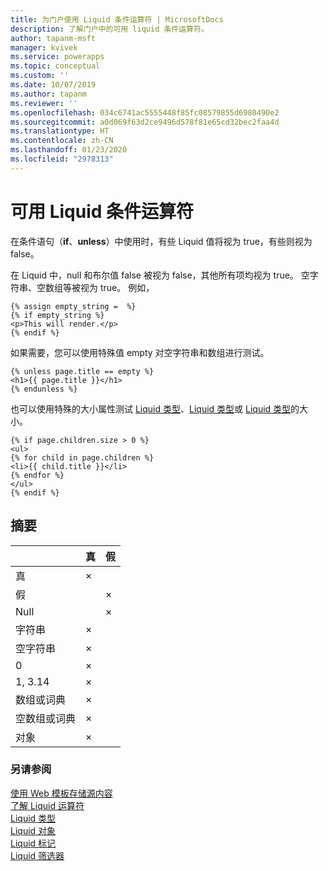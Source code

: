 ```yaml
---
title: 为门户使用 Liquid 条件运算符 | MicrosoftDocs
description: 了解门户中的可用 liquid 条件运算符。
author: tapanm-msft
manager: kvivek
ms.service: powerapps
ms.topic: conceptual
ms.custom: ''
ms.date: 10/07/2019
ms.author: tapanm
ms.reviewer: ''
ms.openlocfilehash: 034c6741ac5555448f85fc08579855d6980490e2
ms.sourcegitcommit: a0d069f63d2ce9496d578f81e65cd32bec2faa4d
ms.translationtype: HT
ms.contentlocale: zh-CN
ms.lasthandoff: 01/23/2020
ms.locfileid: "2978313"
---
```

# <a name="available-liquid-conditional-operators"></a>可用 Liquid 条件运算符

在条件语句（**if**、**unless**）中使用时，有些 Liquid 值将视为 true，有些则视为 false。

在 Liquid 中，null 和布尔值 false 被视为 false，其他所有项均视为 true。 空字符串、空数组等被视为 true。 例如，

```
{% assign empty_string =  %}
{% if empty_string %}
<p>This will render.</p>
{% endif %}
```
如果需要，您可以使用特殊值 empty 对空字符串和数组进行测试。

```
{% unless page.title == empty %}
<h1>{{ page.title }}</h1>
{% endunless %}
```
也可以使用特殊的大小属性测试 [Liquid 类型](liquid-types.md)、[Liquid 类型](liquid-types.md)或 [Liquid 类型](liquid-types.md)的大小。

```
{% if page.children.size > 0 %}
<ul>
{% for child in page.children %}
<li>{{ child.title }}</li>
{% endfor %}
</ul>
{% endif %}
```

## <a name="summary"></a>摘要

|                           | 真 | 假 |
|---------------------------|------|-------|
| 真                      | ×    |       |
| 假                     |      | ×     |
| Null                      |      | ×     |
| 字符串                    | ×    |       |
| 空字符串              | ×    |       |
| 0                         | ×    |       |
| 1, 3.14                   | ×    |       |
| 数组或词典       | ×    |       |
| 空数组或词典 | ×    |       |
| 对象                    | ×    |       |

### <a name="see-also"></a>另请参阅

[使用 Web 模板存储源内容](store-content-web-templates.md)  
[了解 Liquid 运算符](liquid-operators.md)  
[Liquid 类型](liquid-types.md)  
[Liquid 对象](liquid-objects.md)  
[Liquid 标记](liquid-tags.md)  
[Liquid 筛选器](liquid-filters.md)  
